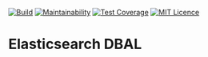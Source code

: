 [![Build](https://travis-ci.org/miquido/elasticsearch-dbal.svg?branch=master)](https://travis-ci.org/miquido/elasticsearch-dbal)
[![Maintainability](https://api.codeclimate.com/v1/badges/608064935172a46d839a/maintainability)](https://codeclimate.com/github/miquido/elasticsearch-dbal/maintainability)
[![Test Coverage](https://api.codeclimate.com/v1/badges/608064935172a46d839a/test_coverage)](https://codeclimate.com/github/miquido/elasticsearch-dbal/test_coverage)
[![MIT Licence](https://badges.frapsoft.com/os/mit/mit.svg?v=103)](https://opensource.org/licenses/mit-license.php)

# Elasticsearch DBAL